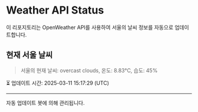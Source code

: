 
# Weather API Status

이 리포지토리는 OpenWeather API를 사용하여 서울의 날씨 정보를 자동으로 업데이트합니다.

## 현재 서울 날씨
> 서울의 현재 날씨: overcast clouds, 온도: 8.83°C, 습도: 45%

⏳ 업데이트 시간: 2025-03-11 15:17:29 (UTC)

---
자동 업데이트 봇에 의해 관리됩니다.
